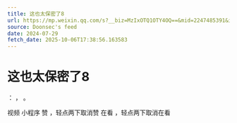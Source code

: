 ```yaml
---
title: 这也太保密了8
url: https://mp.weixin.qq.com/s?__biz=MzIxOTQ1OTY4OQ==&mid=2247485391&idx=1&sn=12e02747212c9c8f706a3d33cb122b05
source: Doonsec's feed
date: 2024-07-29
fetch_date: 2025-10-06T17:38:56.163583
---
```


# 这也太保密了8

：
，
。

视频
小程序
赞
，轻点两下取消赞
在看
，轻点两下取消在看